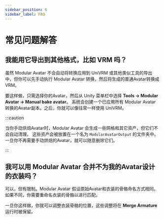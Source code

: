 ```yaml
---
sidebar_position: 6
sidebar_label: FAQ
---
```


# 常见问题解答

## 我能用它导出到其他格式，比如 VRM 吗？

虽然 Modular Avatar 不会自动将转换应用到 UniVRM 或其他类似工具的导出中，但你可以先手动执行 Modular Avatar 转换，然后将生成的普通Avatar转换成 VRM。

要这样做，只需选择你的Avatar，然后从 Unity 菜单栏中选择 **Tools -> Modular Avatar -> Manual bake avatar**。
系统会创建一个已应用所有 Modular Avatar 转换的Avatar副本。之后，你就可以像往常一样使用 UniVRM。

:::caution

当你手动烘焙Avatar时，Modular Avatar 会生成一些网格和其它资产，但它们不会自动清理。
这些资产会被放置在一个名为 `ModularAvatarOutput` 的文件夹中。一旦你不再需要手动烘焙的Avatar，就可以随意删除它们。

:::

## 我可以用 Modular Avatar 合并不为我的Avatar设计的衣装吗？

可以，但有限制。Modular Avatar 假设原始Avatar和衣装的骨骼命名方式相同。如果不同，你需要重命名衣装的骨骼以进行匹配。

一旦你这样做，你就可以调整衣装骨骼的位置，这些调整将在 **Merge Armature** 运行时被保留。